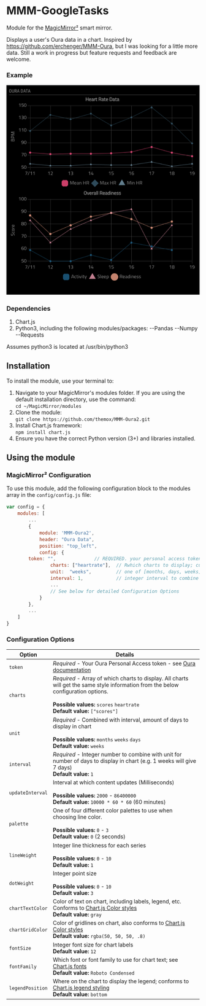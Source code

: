 # MMM-GoogleTasks

Module for the [MagicMirror²](https://github.com/MichMich/MagicMirror/) smart mirror.

Displays a user's Oura data in a chart.  Inspired by https://github.com/erchenger/MMM-Oura, but I was looking for a little more data.  Still a work in progress but feature requests and feedback are welcome.


### Example
![Example of MMM-Oura2](images/sample.png?raw=true "Example screenshot")

### Dependencies

1. Chart.js
2. Python3, including the following modules/packages:
--Pandas
--Numpy
--Requests

Assumes python3 is located at /usr/bin/python3


## Installation
To install the module, use your terminal to:
1. Navigate to your MagicMirror's modules folder. If you are using the default installation directory, use the command:<br />`cd ~/MagicMirror/modules`
2. Clone the module:<br />`git clone https://github.com/themox/MMM-Oura2.git`
3. Install Chart.js framework:<br />`npm install chart.js`
4. Ensure you have the correct Python version (3+) and libraries installed.

## Using the module

### MagicMirror² Configuration

To use this module, add the following configuration block to the modules array in the `config/config.js` file:
```js
var config = {
    modules: [
        ...
        {
            module: 'MMM-Oura2',
            header: "Oura Data",
            position: "top_left",
            config: {
		token: "",              // REQUIRED. your personal access token for Oura
                charts: ["heartrate"],  // Rwhich charts to display; currently one or both of ["heartrate", "scores"]; eventually to be several
                unit:  "weeks",         // one of [months, days, weeks]
                interval: 1,            // integer interval to combine with unit for length of time to get & display data
                ...
                // See below for detailed Configuration Options
            }
        },
        ...
    ]
}
```

### Configuration Options

| Option                  | Details
|------------------------ |--------------
| `token`                 | *Required* - Your Oura Personal Access token - see [Oura documentation](https://cloud.ouraring.com/docs/authentication)
| `charts`                | *Required* - Array of which charts to display. All charts will get the same style information from the below configuration options. <br><br> **Possible values:** `scores`  `heartrate` <br> **Default value:** `["scores"]`
| `unit`                  | *Required* - Combined with interval, amount of days to display in chart <br><br> **Possible values:** `months`  `weeks`  `days` <br> **Default value:** `weeks`
| `interval`              | *Required* - Integer number to combine with unit for number of days to display in chart (e.g. 1 weeks will give 7 days) <br> **Default value:** `1`
| `updateInterval`        | Interval at which content updates (Milliseconds) <br><br> **Possible values:** `2000` - `86400000` <br> **Default value:** `10000 * 60 * 60` (60 minutes)
| `palette`               | One of four different color palettes to use when choosing line color. <br><br> **Possible values:** `0` - `3` <br> **Default value:** `0` (2 seconds)
| `lineWeight`            | Integer line thickness for each series  <br><br> **Possible values:** `0` - `10` <br> **Default value:** `1`
| `dotWeight`             | Integer point size<br><br> **Possible values:** `0` - `10` <br> **Default value:** `3`
| `chartTextColor`        | Color of text on chart, including labels, legend, etc.  Conforms to [Chart.js Color styles](https://www.chartjs.org/docs/latest/general/colors.html) <br> **Default value:** `gray`
| `chartGridColor`        | Color of gridlines on chart, also conforms to [Chart.js Color styles](https://www.chartjs.org/docs/latest/general/colors.html) <br> **Default value:** `rgba(50, 50, 50, .8)`
| `fontSize`              | Integer font size for chart labels <br>**Default value:** `12`
| `fontFamily`            | Which font or font family to use for chart text; see [Chart.js fonts](https://www.chartjs.org/docs/latest/general/fonts.html)  <br>**Default value:** `Roboto Condensed`
| `legendPosition`        | Where on the chart to display the legend; conforms to [Chart.js legend styling](https://www.chartjs.org/docs/latest/configuration/legend.html#position)  <br>**Default value:** `bottom`
